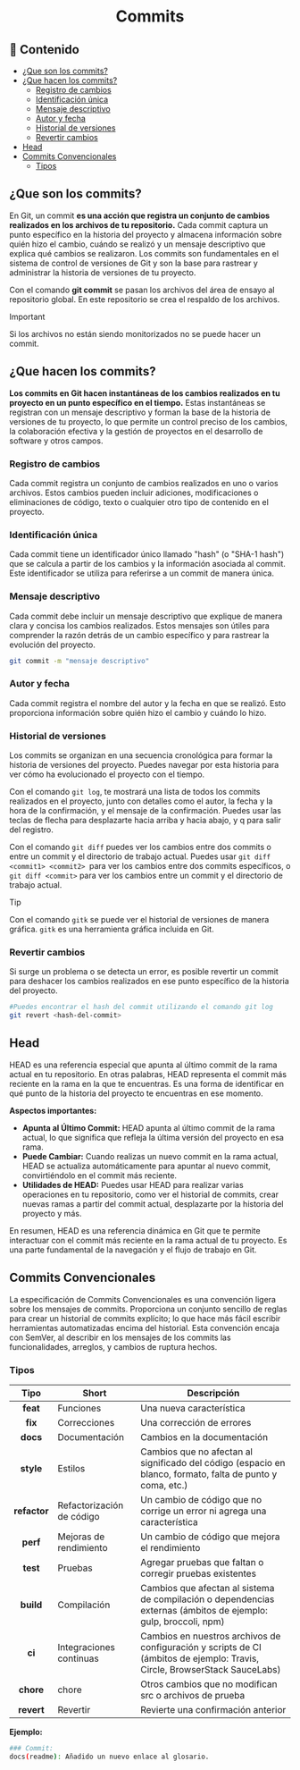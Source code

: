 <h1 align="center">Commits</h1>

<h2>📑 Contenido</h2>

- [¿Que son los commits?](#que-son-los-commits)
- [¿Que hacen los commits?](#que-hacen-los-commits)
  - [Registro de cambios](#registro-de-cambios)
  - [Identificación única](#identificación-única)
  - [Mensaje descriptivo](#mensaje-descriptivo)
  - [Autor y fecha](#autor-y-fecha)
  - [Historial de versiones](#historial-de-versiones)
  - [Revertir cambios](#revertir-cambios)
- [Head](#head)
- [Commits Convencionales](#commits-convencionales)
  - [Tipos](#tipos)

## ¿Que son los commits?

En Git, un commit **es una acción que registra un conjunto de cambios realizados en los archivos de tu repositorio.** Cada commit captura un punto específico en la historia del proyecto y almacena información sobre quién hizo el cambio, cuándo se realizó y un mensaje descriptivo que explica qué cambios se realizaron. Los commits son fundamentales en el sistema de control de versiones de Git y son la base para rastrear y administrar la historia de versiones de tu proyecto.

Con el comando **git commit** se pasan los archivos del área de ensayo al repositorio global. En este repositorio se crea el respaldo de los archivos.

> [!IMPORTANT]
>
> Si los archivos no están siendo monitorizados no se puede hacer un commit.

## ¿Que hacen los commits?

**Los commits en Git hacen instantáneas de los cambios realizados en tu proyecto en un punto específico en el tiempo.** Estas instantáneas se registran con un mensaje descriptivo y forman la base de la historia de versiones de tu proyecto, lo que permite un control preciso de los cambios, la colaboración efectiva y la gestión de proyectos en el desarrollo de software y otros campos.

### Registro de cambios

Cada commit registra un conjunto de cambios realizados en uno o varios archivos. Estos cambios pueden incluir adiciones, modificaciones o eliminaciones de código, texto o cualquier otro tipo de contenido en el proyecto.

### Identificación única

Cada commit tiene un identificador único llamado "hash" (o "SHA-1 hash") que se calcula a partir de los cambios y la información asociada al commit. Este identificador se utiliza para referirse a un commit de manera única.

### Mensaje descriptivo

Cada commit debe incluir un mensaje descriptivo que explique de manera clara y concisa los cambios realizados. Estos mensajes son útiles para comprender la razón detrás de un cambio específico y para rastrear la evolución del proyecto.

```bash
git commit -m "mensaje descriptivo"
```

### Autor y fecha

Cada commit registra el nombre del autor y la fecha en que se realizó. Esto proporciona información sobre quién hizo el cambio y cuándo lo hizo.

### Historial de versiones

Los commits se organizan en una secuencia cronológica para formar la historia de versiones del proyecto. Puedes navegar por esta historia para ver cómo ha evolucionado el proyecto con el tiempo.

Con el comando `git log`, te mostrará una lista de todos los commits realizados en el proyecto, junto con detalles como el autor, la fecha y la hora de la confirmación, y el mensaje de la confirmación. Puedes usar las teclas de flecha para desplazarte hacia arriba y hacia abajo, y q para salir del registro.

Con el comando `git diff` puedes ver los cambios entre dos commits o entre un commit y el directorio de trabajo actual. Puedes usar `git diff <commit1> <commit2> `para ver los cambios entre dos commits específicos, o` git diff <commit>` para ver los cambios entre un commit y el directorio de trabajo actual.

> [!TIP]
>
> Con el comando `gitk` se puede ver el historial de versiones de manera gráfica.
> `gitk` es una herramienta gráfica incluida en Git.

### Revertir cambios

Si surge un problema o se detecta un error, es posible revertir un commit para deshacer los cambios realizados en ese punto específico de la historia del proyecto.

```bash
#Puedes encontrar el hash del commit utilizando el comando git log
git revert <hash-del-commit>
```

## Head

HEAD es una referencia especial que apunta al último commit de la rama actual en tu repositorio. En otras palabras, HEAD representa el commit más reciente en la rama en la que te encuentras. Es una forma de identificar en qué punto de la historia del proyecto te encuentras en ese momento.

**Aspectos importantes:**

- **Apunta al Último Commit:** HEAD apunta al último commit de la rama actual, lo que significa que refleja la última versión del proyecto en esa rama.
- **Puede Cambiar:** Cuando realizas un nuevo commit en la rama actual, HEAD se actualiza automáticamente para apuntar al nuevo commit, convirtiéndolo en el commit más reciente.
- **Utilidades de HEAD:** Puedes usar HEAD para realizar varias operaciones en tu repositorio, como ver el historial de commits, crear nuevas ramas a partir del commit actual, desplazarte por la historia del proyecto y más.

En resumen, HEAD es una referencia dinámica en Git que te permite interactuar con el commit más reciente en la rama actual de tu proyecto. Es una parte fundamental de la navegación y el flujo de trabajo en Git.

## Commits Convencionales

La especificación de Commits Convencionales es una convención ligera sobre los mensajes de commits. Proporciona un conjunto sencillo de reglas para crear un historial de commits explícito; lo que hace más fácil escribir herramientas automatizadas encima del historial. Esta convención encaja con SemVer, al describir en los mensajes de los commits las funcionalidades, arreglos, y cambios de ruptura hechos.

### Tipos

|     Tipo     | Short                     | Descripción                                                                                                                |
| :----------: | ------------------------- | -------------------------------------------------------------------------------------------------------------------------- |
|   **feat**   | Funciones                 | Una nueva característica                                                                                                   |
|   **fix**    | Correcciones              | Una corrección de errores                                                                                                  |
|   **docs**   | Documentación             | Cambios en la documentación                                                                                                |
|  **style**   | Estilos                   | Cambios que no afectan al significado del código (espacio en blanco, formato, falta de punto y coma, etc.)                 |
| **refactor** | Refactorización de código | Un cambio de código que no corrige un error ni agrega una característica                                                   |
|   **perf**   | Mejoras de rendimiento    | Un cambio de código que mejora el rendimiento                                                                              |
|   **test**   | Pruebas                   | Agregar pruebas que faltan o corregir pruebas existentes                                                                   |
|  **build**   | Compilación               | Cambios que afectan al sistema de compilación o dependencias externas (ámbitos de ejemplo: gulp, broccoli, npm)            |
|    **ci**    | Integraciones continuas   | Cambios en nuestros archivos de configuración y scripts de CI (ámbitos de ejemplo: Travis, Circle, BrowserStack SauceLabs) |
|  **chore**   | chore                     | Otros cambios que no modifican src o archivos de prueba                                                                    |
|  **revert**  | Revertir                  | Revierte una confirmación anterior                                                                                         |

**Ejemplo:**

```bash
### Commit:
docs(readme): Añadido un nuevo enlace al glosario.
```
